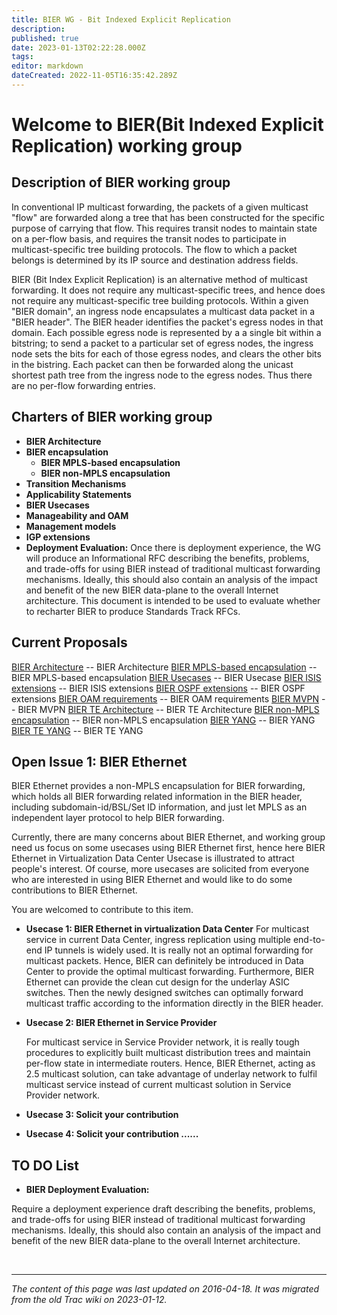 ```yaml
---
title: BIER WG - Bit Indexed Explicit Replication
description: 
published: true
date: 2023-01-13T02:22:28.000Z
tags: 
editor: markdown
dateCreated: 2022-11-05T16:35:42.289Z
---
```


# Welcome to BIER(Bit Indexed Explicit Replication) working group

## Description of BIER working group

In conventional IP multicast forwarding, the packets of a given multicast "flow" are forwarded along a tree that has been constructed for the specific purpose of carrying that flow. This requires transit nodes to maintain state on a per-flow basis, and requires the transit nodes to participate in multicast-specific tree building protocols. The flow to which a packet belongs is determined by its IP source and destination address fields.

BIER (Bit Index Explicit Replication) is an alternative method of multicast forwarding. It does not require any multicast-specific trees, and hence does not require any multicast-specific tree building protocols. Within a given "BIER domain", an ingress node encapsulates a multicast data packet in a "BIER header". The BIER header identifies the packet's egress nodes in that domain. Each possible egress node is represented by a a single bit within a bitstring; to send a packet to a particular set of egress nodes, the ingress node sets the bits for each of those egress nodes, and clears the other bits in the bistring. Each packet can then be forwarded along the unicast shortest path tree from the ingress node to the egress nodes. Thus there are no per-flow forwarding entries.

## Charters of BIER working group

 -   **BIER Architecture**
 -   **BIER encapsulation**
     -   **BIER MPLS-based encapsulation**
     -   **BIER non-MPLS encapsulation** 
 -   **Transition Mechanisms**
 -   **Applicability Statements**
 -   **BIER Usecases**
 -   **Manageability and OAM**
 -   **Management models**
 -   **IGP extensions**
 -   **Deployment Evaluation:** Once there is deployment experience, the WG will produce an Informational RFC describing the benefits, problems, and trade-offs for using BIER instead of traditional multicast forwarding mechanisms. Ideally, this should also contain an analysis of the impact and benefit of the new BIER data-plane to the overall Internet architecture. This document is intended to be used to evaluate whether to recharter BIER to produce Standards Track RFCs. 

## Current Proposals

[BIER Architecture](http://tools.ietf.org/wg/bier/draft-ietf-bier-architecture/) -- BIER Architecture
[BIER MPLS-based encapsulation](http://tools.ietf.org/wg/bier/draft-ietf-bier-mpls-encapsulation/) -- BIER MPLS-based encapsulation
[BIER Usecases](http://tools.ietf.org/wg/bier/draft-ietf-bier-use-cases/) -- BIER Usecase
[BIER ISIS extensions](http://tools.ietf.org/wg/bier/draft-ietf-bier-isis-extensions/) -- BIER ISIS extensions
[BIER OSPF extensions](http://tools.ietf.org/wg/bier/draft-ietf-bier-ospf-bier-extensions/) -- BIER OSPF extensions
[BIER OAM requirements](http://tools.ietf.org/wg/bier/draft-ietf-bier-oam-requirements/) -- BIER OAM requirements
[BIER MVPN](https://tools.ietf.org/wg/bier/draft-ietf-bier-mvpn/) -- BIER MVPN
[BIER TE Architecture](http://tools.ietf.org/id/draft-eckert-bier-te-arch-03.txt/) -- BIER TE Architecture
[BIER non-MPLS encapsulation](http://tools.ietf.org/id/draft-wang-bier-ethernet-01.txt/) -- BIER non-MPLS encapsulation
[BIER YANG](http://tools.ietf.org/id/draft-chh-bier-bier-yang-03.txt/) -- BIER YANG
[BIER TE YANG](https://tools.ietf.org/id/draft-zhang-bier-te-yang-01.txt/) -- BIER TE YANG 

## Open Issue 1: BIER Ethernet

BIER Ethernet provides a non-MPLS encapsulation for BIER forwarding, which holds all BIER forwarding related information in the BIER header, including subdomain-id/BSL/Set ID information, and just let MPLS as an independent layer protocol to help BIER forwarding.

Currently, there are many concerns about BIER Ethernet, and working group need us focus on some usecases using BIER Ethernet first, hence here BIER Ethernet in Virtualization Data Center Usecase is illustrated to attract people's interest. Of course, more usecases are solicited from everyone who are interested in using BIER Ethernet and would like to do some contributions to BIER Ethernet.

You are welcomed to contribute to this item.

 - **Usecase 1: BIER Ethernet in virtualization Data Center**
    For multicast service in current Data Center, ingress replication using multiple end-to-end IP tunnels is widely used. It is really not an optimal forwarding for multicast packets. Hence, BIER can definitely be introduced in Data Center to provide the optimal multicast forwarding. Furthermore, BIER Ethernet can provide the clean cut design for the underlay ASIC switches. Then the newly designed switches can optimally forward multicast traffic according to the information directly in the BIER header.

 - **Usecase 2: BIER Ethernet in Service Provider**

	For multicast service in Service Provider network, it is really tough procedures to explicitly built multicast distribution trees and maintain per-flow state in intermediate routers. Hence, BIER Ethernet, acting as 2.5 multicast solution, can take advantage of underlay network to fulfil multicast service instead of current multicast solution in Service Provider network.

 - **Usecase 3: Solicit your contribution** 

 - **Usecase 4: Solicit your contribution ......** 

## TO DO List

 - **BIER Deployment Evaluation:** 

Require a deployment experience draft describing the benefits, problems, and trade-offs for using BIER instead of traditional multicast forwarding mechanisms. Ideally, this should also contain an analysis of the impact and benefit of the new BIER data-plane to the overall Internet architecture.

&nbsp;
&nbsp;
&nbsp;

---

*The content of this page was last updated on 2016-04-18. It was migrated from the old Trac wiki on 2023-01-12.*
